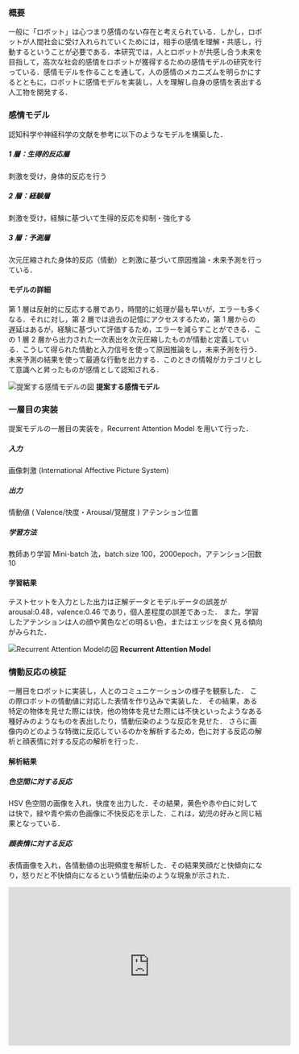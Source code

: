 ### 概要

一般に「ロボット」は心つまり感情のない存在と考えられている．しかし，ロボットが人間社会に受け入れられていくためには，相手の感情を理解・共感し，行動するということが必要である．本研究では，人とロボットが共感し合う未来を目指して，高次な社会的感情をロボットが獲得するための感情モデルの研究を行っている．感情モデルを作ることを通して，人の感情のメカニズムを明らかにするとともに，ロボットに感情モデルを実装し，人を理解し自身の感情を表出する人工物を開発する．

### 感情モデル

認知科学や神経科学の文献を参考に以下のようなモデルを構築した．

##### 1 層：生得的反応層

刺激を受け，身体的反応を行う

##### 2 層：経験層

刺激を受け，経験に基づいて生得的反応を抑制・強化する

##### 3 層：予測層

次元圧縮された身体的反応（情動）と刺激に基づいて原因推論・未来予測を行っている．

#### モデルの詳細

第 1 層は反射的に反応する層であり，時間的に処理が最も早いが，エラーも多くなる．それに対し，第 2 層では過去の記憶にアクセスするため，第 1 層からの遅延はあるが，経験に基づいて評価するため，エラーを減らすことができる．この 1 層 2 層から出力された一次表出を次元圧縮したものが情動と定義している．こうして得られた情動と入力信号を使って原因推論をし，未来予測を行う．未来予測の結果を使って最適な行動を出力する．このときの情報がカテゴリとして意識へと昇ったものが感情として認知される．

![提案する感情モデルの図]()
**提案する感情モデル**

### 一層目の実装

提案モデルの一層目の実装を，Recurrent Attention Model を用いて行った．

##### 入力

画像刺激 (International Affective Picture System)

##### 出力

情動値 ( Valence/快度・Arousal/覚醒度 )
アテンション位置

##### 学習方法

教師あり学習
Mini-batch 法，batch size 100，2000epoch，アテンション回数 10

#### 学習結果

テストセットを入力とした出力は正解データとモデルデータの誤差が arousal:0.48，valence:0.46 であり，個人差程度の誤差であった． また，学習したアテンションは人の顔や黄色などの明るい色，またはエッジを良く見る傾向がみられた．

![Recurrent Attention Modelの図]()
**Recurrent Attention Model**

### 情動反応の検証

一層目をロボットに実装し，人とのコミュニケーションの様子を観察した．
この際ロボットの情動値に対応した表情を作り込みで実装した．
その結果，ある特定の物体を見せた際には快，他の物体を見せた際には不快といったようなある種好みのようなものを表出したり，情動伝染のような反応を見せた．
さらに画像内のどのような特徴に反応しているのかを解析するため，色に対する反応の解析と顔表情に対する反応の解析を行った．

#### 解析結果

##### 色空間に対する反応

HSV 色空間の画像を入れ，快度を出力した．その結果，黄色や赤や白に対しては快で，緑や青や紫の色画像に不快反応を示した．これは，幼児の好みと同じ結果となっている．

##### 顔表情に対する反応

表情画像を入れ，各情動値の出現頻度を解析した．その結果笑顔だと快傾向になり，怒りだと不快傾向になるという情動伝染のような現象が示された．

<iframe width="560" height="315" src="https://www.youtube.com/embed/rW_GwwUDHJc" title="YouTube video player" frameborder="0" allow="accelerometer; autoplay; clipboard-write; encrypted-media; gyroscope; picture-in-picture" allowfullscreen></iframe>
